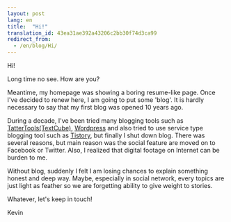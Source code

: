 ```yaml
---
layout: post
lang: en
title:  "Hi!" 
translation_id: 43ea31ae392a43206c2bb30f74d3ca99
redirect_from:
  - /en/blog/Hi/
---
```


Hi!

Long time no see. How are you?

Meantime, my homepage was showing a boring resume-like page.
Once I've decided to renew here, I am going to put some 'blog'. It is hardly necessary to say that my first blog was opened 10 years ago.

During a decade, I've been tried many blogging tools such as [TatterTools(TextCube)](http://www.textcube.org/), [Wordpress](https://wordpress.org) and also tried to use service type blogging tool such as [Tistory](http://www.tistory.com/), but finally I shut down blog. There was several reasons, but main reason was the social feature are moved on to Facebook or Twitter. Also, I realized that digital footage on Internet can be burden to me.

Without blog, suddenly I felt I am losing chances to explain something honest and deep way. Maybe, especially in social network, every topics are just light as feather so we are forgetting ability to give weight to stories.

Whatever, let's keep in touch!

Kevin